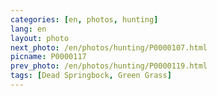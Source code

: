 ```yaml
---
categories: [en, photos, hunting]
lang: en
layout: photo
next_photo: /en/photos/hunting/P0000107.html
picname: P0000117
prev_photo: /en/photos/hunting/P0000119.html
tags: [Dead Springbock, Green Grass]
---
```

